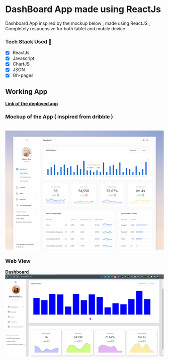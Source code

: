 # DashBoard App made using ReactJs 

Dashboard App inspired by the mockup below , made using ReactJS , Completely respoonsive for both tablet and mobile device

### Tech Stack Used :muscle:
- [x] ReactJs 
- [x] Javascript
- [x] ChartJS
- [x] JSON
- [x] Gh-pages

## Working App
<a href="https://avijeetpandey.github.io/dashboard"> **Link of the deployed app** </a>  

### Mockup of the App ( inspired from dribble )
<br>
<img src="./design/web_dashboard.png"  />

### Web View 
**Dashboard**<br>
<img src="./screenshots/home.jpg" />
<br>

